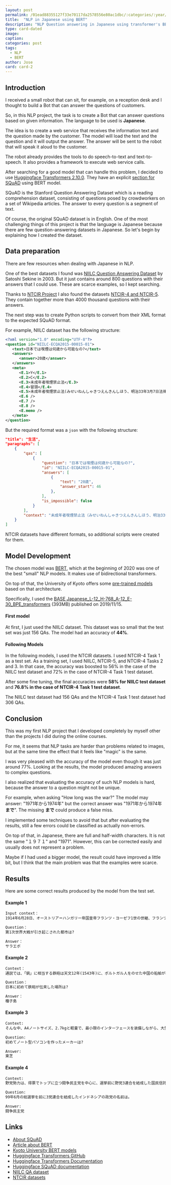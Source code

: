 ```yaml
---
layout: post
permalink: /01ead88355127f33e70117da2578556e80ac1dbc/:categories/:year/:month/:day/:title:output_ext
title:  "NLP in Japanese using BERT"
description: "NLP Question answering in Japanese using transformer's BERT"
type: card-dated
image: 
caption: 
categories: post
tags: 
  - NLP
  - BERT
author: Jose
card: card-2
---
```


## Introduction

I received a small robot that can sit, for example, on a reception desk and I thought 
to build a Bot that can answer the questions of customers.

So, in this NLP project, the task is to create a Bot that can answer questions based on
given information. The language to be used is **Japanese**.

The idea is to create a web service that receives the information text and the question made
by the customer. The model will load the text and the question and it will
output the answer. The answer will be sent to the robot that will speak
it aloud to the customer.

The robot already provides the tools to do speech-to-text and text-to-speech.
It also provides a framework to execute web service calls.

After searching for a good model that can handle this problem, I decided 
to use [Huggingface Transformers 2.10.0](https://huggingface.co/transformers/).
They have an explicit [section for SQuAD](https://huggingface.co/transformers/v2.10.0/examples.html#squad) 
using BERT model.

SQuAD is the Stanford Question Answering Dataset which 
is a reading comprehension dataset, consisting of questions posed by 
crowdworkers on a set of Wikipedia articles. The answer to every question is a segment of text.

Of course, the original SQuAD dataset is in English.
One of the most challenging things of this project is that the language 
is Japanese because there are few question-answering datasets in Japanese.
So let's begin by explaining how I created the dataset.

## Data preparation

There are few resources when dealing with Japanese in NLP. 

One of the best datasets I found was [NIILC Question Answering Dataset](https://mynlp.is.s.u-tokyo.ac.jp/niilc-qa/j_index.html) by Satoshi Sekine in 2003.
But it just contains around 800 questions with their answers that I could use.
These are scarce examples, so I kept searching.

Thanks to [NTCIR Project](http://research.nii.ac.jp/ntcir/index-ja.html) I also found the 
datasets [NTCIR-4 and NTCIR-5](http://research.nii.ac.jp/ntcir/data/data-ja.html).
They contain together more than 4000 thousand questions with their answers.

The next step was to create Python scripts to convert from their XML format 
to the expected SQuAD format.

For example, NIILC dataset has the following structure:
```xml
<?xml version="1.0" encoding="UTF-8"?>
<question id="NIILC-ECQA2015-00015-01">
   <text>日本では喫煙は何歳から可能なの?</text>
   <answers>
      <answer>20歳</answer>
   </answers>
   <meta>
      <E.1>Y</E.1>
      <E.2>C</E.2>
      <E.3>未成年者喫煙禁止法</E.3>
      <E.4>冒頭</E.4>
      <E.5>未成年者喫煙禁止法(みせいねんしゃきつえんきんしほう、明治33年3月7日法律第33号)は、満20歳未満の者[1]の喫煙禁止を目的とする法律である。</E.5>
      <E.6 />
      <E.7 />
      <E.8 />
      <E.memo />
   </meta>
</question>

```

But the required format was a `json` with the following structure:

```json
"title": "生活",
"paragraphs": [
    {
        "qas": [
            {
                "question": "日本では喫煙は何歳から可能なの?",
                "id": "NIILC-ECQA2015-00015-01",
                "answers": [
                    {
                        "text": "20歳",
                        "answer_start": 46
                    },
                ],
                "is_impossible": false
            }
        ],
        "context": "未成年者喫煙禁止法（みせいねんしゃきつえんきんしほう、明治33年3月7日法律第33号）は、満20歳未満の者[1]の喫煙禁止を目的とする法律である。"
    }
]
```

NTCIR datasets have different formats, so additional scripts were created for them.

## Model Development

The chosen model was [BERT](https://arxiv.org/pdf/1810.04805.pdf), which at the beginning of 
2020 was one of the best "small" NLP models. It makes use of bidirectional transformers. 

On top of that, the University of Kyoto offers 
some [pre-trained models](https://nlp.ist.i.kyoto-u.ac.jp/?ku_bert_japanese) 
based on that architecture.

Specifically, I used the [BASE Japanese_L-12_H-768_A-12_E-30_BPE_transformers](http://nlp.ist.i.kyoto-u.ac.jp/DLcounter/lime.cgi?down=http://lotus.kuee.kyoto-u.ac.jp/nl-resource/JapaneseBertPretrainedModel/Japanese_L-12_H-768_A-12_E-30_BPE_transformers.zip&name=Japanese_L-12_H-768_A-12_E-30_BPE_transformers.zip)
 (393MB) published 
on 2019/11/15.

#### First model

At first, I just used the NIILC dataset. This dataset was so small that the test
set was just 156 QAs. The model had an accuracy of **44%**. 

#### Following Models

In the following models, I used the NTCIR datasets.
I used NTCIR-4 Task 1 as a test set.
As a training set, I used NIILC, NTCIR-5, and NTCIR-4 Tasks 2 and 3.
In that case, the accuracy was boosted to 56% in the case of the NIILC test dataset and 
72% in the case of NTCIR-4 Task 1 test dataset.

After some fine tuning, the final accuracies were **58% for NIILC test dataset** 
and **76.8% in the case of NTCIR-4 Task 1 test dataset**.

The NIILC test dataset had 156 QAs and the NTCIR-4 Task 1 test dataset had 306 QAs.

## Conclusion

This was my first NLP project that I developed completely by myself other than the 
projects I did during the online courses.

For me, it seems that NLP tasks are harder than problems related to images,
but at the same time the effect that it feels like "magic" is the same.

I was very pleased with the accuracy of the model even though it was just around 77%.
Looking at the results, the model produced amazing answers to complex questions.

I also realized that evaluating the accuracy of such NLP models is hard, 
because the answer to a question might not be unique. 

For example, when asking "How long was the war?" The model may answer: "1971年から1974年" but
the correct answer was "1971年から1974年**まで**". The missing **まで** could produce a false miss.

I implemented some techniques to avoid that but after evaluating the 
results, still a few errors could be classified as actually non-errors.

On top of that, in Japanese, there are full and half-width characters.
It is not the same "１９７１" and "1971". 
However, this can be corrected easily and usually does not represent a problem.

Maybe if I had used a bigger model, the result could have improved a little bit,
but I think that the main problem was that the examples were scarce.

## Results

Here are some correct results produced by the model from the test set.

#### Example 1
```txt
Input context：
1914年6月28日、オーストリア＝ハンガリー帝国皇帝フランツ・ヨーゼフ1世の世継、フランツ・フェルディナント大公が、共同統治国ボスニア・ヘルツェゴヴィナ（英語版）（ボスニア）の首都サラエボで「青年ボスニア（英語版） (Mlada Bosna, ムラダ・ボスナ)」のボスニア系セルビア人（ボスニア語版）で民族主義者のガヴリロ・プリンツィプにより暗殺された。

Question：
第1次世界大戦が引き起こされた都市は?

Answer：
サラエボ
```

#### Example 2
```txt
Context：
通説では、「銃」に相当する鉄砲は天文12年(1543年)に、ポルトガル人をのせた中国の船舶が種子島に到着したことをもって伝来の最初とする。

Question：
日本に初めて鉄砲が伝来した場所は?

Answer：
種子島
```

#### Example 3
```txt
Context:
そんな中、A4ノートサイズ、2.7kgと軽量で、最小限のインターフェースを装備しながら、大型の液晶ディスプレイを備え、デスクトップタイプのパソコンと互換性を保持した製品として、1989年6月27日発表、同年7月に東芝から発売されたDynaBook(現・dynabook) J-3100SSは、19万8,000円という価格で衝撃を与えた。

Question:
初めてノート型パソコンを作ったメーカーは?

Answer:
東芝
```

#### Example 4
```txt
Context:
野党勢力は、得票でトップに立つ闘争民主党を中心に、選挙前に野党3連合を結成した国民信託党、国民覚せい党が結束し、他のイスラム系改革派の少数政党の正義党、月星党などとも連合を目指す「大野党連合」の実現が考えられる。

Question:
99年6月の総選挙を前に3党連合を結成したインドネシアの政党の名前は。

Answer:
闘争民主党
```

## Links

- [About SQuAD](https://rajpurkar.github.io/SQuAD-explorer/)
- [Article about BERT](https://towardsdatascience.com/bert-explained-state-of-the-art-language-model-for-nlp-f8b21a9b6270)
- [Kyoto University BERT models](https://nlp.ist.i.kyoto-u.ac.jp/?ku_bert_japanese)
- [Huggingface Transformers GitHub](https://github.com/huggingface/transformers)
- [Huggingface Transformers Documentation](https://huggingface.co/transformers/)
- [Huggingface SQuAD documentation](https://huggingface.co/transformers/v2.10.0/examples.html#squad)
- [NIILC QA dataset](https://mynlp.is.s.u-tokyo.ac.jp/niilc-qa/)
- [NTCIR datasets](http://research.nii.ac.jp/ntcir/data/data-ja.html)
